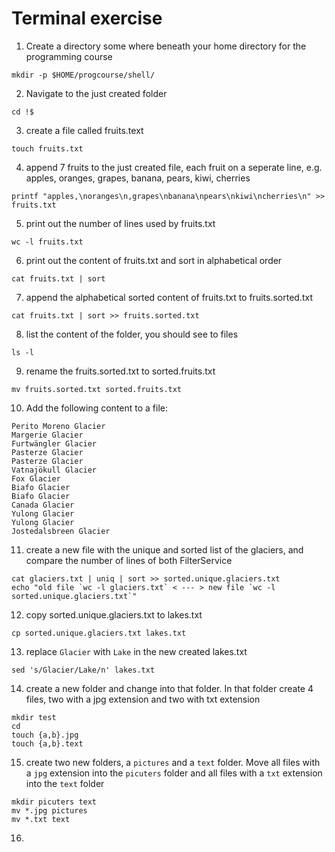 # Terminal exercise

1. Create a directory some where beneath your home directory for the programming course

  ```
  mkdir -p $HOME/progcourse/shell/
  ```

2. Navigate to the just created folder

  ```
  cd !$
  ```

3. create a file called fruits.text

  ```
  touch fruits.txt
  ```

4. append 7 fruits to the just created file, each fruit on a seperate line, e.g. apples, oranges, grapes, banana, pears, kiwi, cherries

  ```
  printf "apples,\noranges\n,grapes\nbanana\npears\nkiwi\ncherries\n" >> fruits.txt
  ```
5. print out the number of lines used by fruits.txt

  ```
  wc -l fruits.txt
  ```

6. print out the content of fruits.txt and sort in alphabetical order

  ```
  cat fruits.txt | sort
  ```

7. append the alphabetical sorted content of fruits.txt to fruits.sorted.txt

  ```
  cat fruits.txt | sort >> fruits.sorted.txt
  ```
8. list the content of the folder, you should see to files

  ```
  ls -l
  ```
9. rename the fruits.sorted.txt to sorted.fruits.txt

  ```
  mv fruits.sorted.txt sorted.fruits.txt
  ```

10. Add the following content to a file:

  ```
  Perito Moreno Glacier
  Margerie Glacier
  Furtwängler Glacier
  Pasterze Glacier
  Pasterze Glacier
  Vatnajökull Glacier
  Fox Glacier
  Biafo Glacier
  Biafo Glacier
  Canada Glacier
  Yulong Glacier
  Yulong Glacier
  Jostedalsbreen Glacier
  ```
11. create a new file with the unique and sorted list of the glaciers, and compare the number of lines of both FilterService

  ```
  cat glaciers.txt | uniq | sort >> sorted.unique.glaciers.txt
  echo "old file `wc -l glaciers.txt` < --- > new file `wc -l sorted.unique.glaciers.txt`"
  ```

12. copy sorted.unique.glaciers.txt to lakes.txt

  ```
  cp sorted.unique.glaciers.txt lakes.txt
  ```

13. replace `Glacier` with `Lake` in the new created lakes.txt

  ```
  sed 's/Glacier/Lake/n' lakes.txt
  ```

14. create a new folder and change into that folder. In that folder create 4 files, two with a jpg extension and two with txt extension

  ```
  mkdir test
  cd
  touch {a,b}.jpg
  touch {a,b}.text
  ```

15. create two new folders, a `pictures` and a `text` folder. Move all files with a `jpg` extension into the `picuters` folder and all files with a `txt` extension into the `text` folder

  ```
  mkdir picuters text
  mv *.jpg pictures
  mv *.txt text
  ```

16.
